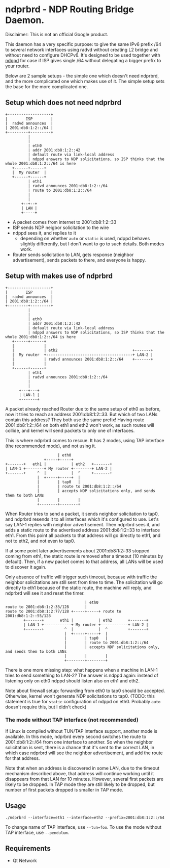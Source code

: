 # ndprbrd - NDP Routing Bridge Daemon.

Disclaimer: This is not an official Google product.

This daemon has a very specific purpose: to give the same IPv6 prefix /64 to several network interfaces using radvd without creating L2 bridge and without need to configure DHCPv6.
It's designed to be used together with [ndppd](https://github.com/DanielAdolfsson/ndppd) for case if ISP gives single /64 without delegating a bigger prefix to your router.

Below are 2 sample setups - the simple one which doesn't need ndprbrd, and the more complicated one which makes use of it.
The simple setup sets the base for the more complicated one.

## Setup which does not need ndprbrd

```
+-------------------+
|        ISP        |
|  radvd announces  |
| 2001:db8:1:2::/64 |
+---------+---------+
          |
          |
          | eth0
          | addr 2001:db8:1:2::42
          | default route via link-local address
          | ndppd answers to NDP solicitations, so ISP thinks that the whole 2001:db8:1:2::/64 is here
   +------+------+
   |  My router  |
   +------+------+
          | eth1
          | radvd announces 2001:db8:1:2::/64
          | route to 2001:db8:1:2::/64
          |
          |
       +--+--+
       | LAN |
       +-----+
```
* A packet comes from internet to 2001:db8:1:2::33
* ISP sends NDP neigbor solicitation to the wire
* ndppd sees it, and replies to it
  * depending on whether `auto` or `static` is used, ndppd behaves slightly differently, but I don't want to go to such details. Both modes work.
* Router sends solicitation to LAN, gets response (neighbor advertisement), sends packets to there, and everyone is happy.

## Setup with makes use of ndprbrd

```
+-------------------+
|        ISP        |
|  radvd announces  |
| 2001:db8:1:2::/64 |
+---------+---------+
          |
          |
          | eth0
          | addr 2001:db8:1:2::42
          | default route via link-local address
          | ndppd answers to NDP solicitations, so ISP thinks that the whole 2001:db8:1:2::/64 is here
   +------+------+
   |             |
   |             | eth2                                 +-------+
   |  My router  +--------------------------------------+ LAN-2 |
   |             | radvd announces 2001:db8:1:2::/64    +-------+
   |             |
   +------+------+
          | eth1
          | radvd announces 2001:db8:1:2::/64
          |
          |
      +---+---+
      | LAN-1 |
      +-------+
```

A packet already reached Router due to the same setup of eth0 as before, now it tries to reach an address 2001:db8:1:2::33.
But which of two LANs contain this address? They both use the same prefix!
Having route 2001:db8:1:2::/64 on both eth1 and eth2 won't work, as such routes will collide, and kernel will send packets to only one of interfaces.

This is where ndprbrd comes to rescue. It has 2 modes, using TAP interface (the recommended mode), and not using it.

```
                       | eth0
                 +-----+-----+
+-------+   eth1 |           | eth2   +-------+
| LAN-1 +--------+ My router +--------+ LAN-2 |
+-------+     ^  |           |  ^     +-------+
              |  +-----+-----+  |
              |        | tap0   |
              |        | route to 2001:db8:1:2::/64
              |        | accepts NDP solicitations only, and sends them to both LANs
              |        |        |
              +--------+--------+
```
When Router tries to send a packet, it sends neighbor solicitation to tap0, and ndprbrd resends it to all interfaces which it's configured to use.
Let's say LAN-1 replies with neighbor advertisement. Then ndprbrd sees it, and adds a static route to the advertised address 2001:db8:1:2::33 to interface eth1.
From this point all packets to that address will go directly to eth1, and not to eth2, and not even to tap0.

If at some point later advertisements about 2001:db8:1:2::33 stopped coming from eth1, the static route is removed after a timeout (10 minutes by default).
Then, if a new packet comes to that address, all LANs will be used to discover it again.

Only absence of traffic will trigger such timeout, because with traffic the neighbor solicitations are still sent from time to time.
The solicitation will go directly to eth1 because of the static route, the machine will reply, and ndprbrd will see it and reset the timer.

```
                                   | eth0
route to 2001:db8:1:2:33/128       |
route to 2001:db8:1:2:77/128 +-----+-----+ route to 2001:db8:1:2::55/128
        +-------+       eth1 |           | eth2       +-------+
        | LAN-1 +------------+ My router +------------+ LAN-2 |
        +-------+         ^  |           |  ^         +-------+
                          |  +-----+-----+  |
                          |        | tap0   |
                          |        | route to 2001:db8:1:2::/64
                          |        | accepts NDP solicitations only, and sends them to both LANs
                          |        |        |
                          +--------+--------+
```

There is one more missing step: what happens when a machine in LAN-1 tries to send something to LAN-2?
The answer is ndppd again: instead of listening only on eth0 ndppd should listen also on eth1 and eth2.

Note about firewall setup: forwarding from eth0 to tap0 should be accepted.
Otherwise, kernel won't generate NDP solicitations to tap0.
(TODO: this statement is true for `static` configuration of ndppd on eth0. Probably `auto` doesn't require this, but I didn't check)

### The mode without TAP interface (not recommended)

If Linux is compiled without TUN/TAP interface support, another mode is available.
In this mode, ndprbrd every second switches the route to 2001:db8:1:2::/64 from one interface to another.
So when the neighbor solicitation is sent, there is a chance that it's sent to the correct LAN, in which case ndprbrd will see the neighbor advertisement, and add the route for that address.

Note that when an address is discovered in some LAN, due to the timeout mechanism described above, that address will continue working until it disappears from that LAN for 10 minutes.
However, several first packets are likely to be dropped.
In TAP mode they are still likely to be dropped, but number of first packets dropped is smaller in TAP mode.

## Usage

`./ndprbrd --interface=eth1 --interface=eth2 --prefix=2001:db8:1:2::/64`

To change name of TAP interface, use `--tun=foo`.
To use the mode without TAP interface, use `--pendulum`.

## Requirements

* Qt Network
